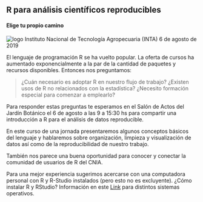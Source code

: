 ## R para análisis científicos reproducibles
#### Elige tu propio camino

 ![logo](https://github.com/flor14/r_inta/logointa.jpg?raw=TRUE)
 Instituto Nacional de Tecnología Agropecuaria (INTA) 
 6 de agosto de 2019

El lenguaje de programación R se ha vuelto popular. La oferta de cursos ha aumentado exponencialmente a la par de la cantidad de paquetes y recursos disponibles. Entonces nos preguntamos: 

>¿Cuán necesario es adoptar R en nuestro flujo de trabajo? 
¿Existen usos de R no relacionados con la estadística?
>¿Necesito formación especial para comenzar a emplearlo?

Para responder estas preguntas te esperamos en el Salón de Actos del Jardín Botánico el 6 de agosto a las 9 a 15:30 hs para compartir una introducción a R para el análisis de datos reproducible.

En este curso de una jornada presentaremos algunos conceptos básicos del lenguaje y hablaremos sobre organización, limpieza y visualización de datos así como de la reproducibilidad de nuestro trabajo. 

También nos parece una buena oportunidad para conocer y conectar la comunidad de usuarios de R del CNIA. 

Para una mejor experiencia sugerimos acercarse con una computadora personal con R y R-Studio instalados (pero esto no es excluyente). ¿Cómo instalar R y RStudio? Información en este [Link](https://github.com/pachamaltese/tutoriales/blob/master/2019-04-24-instalar-r.md) para distintos sistemas operativos.







